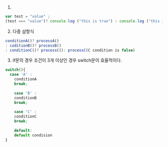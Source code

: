 1. 
```javascript
var test = "value" ;
(test === "value")? console.log ("this is true") : console.log ("this is false")
```

2. 다중 삼항식
```javascript
conditionA()? processA()
: coditionB()? processB() 
: conditionC()? processC(): processC(C condition is false)
```
3. if문의 경우 조건이 3개 이상인 경우 switch문이 효율적이다.
```javascript
switch(){
  case 'A' : 
    conditionA
    break;
    
    case 'B' :
    conditionB
    break;
    
    case 'C' :
    conditionC
    break;
    
    default:
    default condision
}
```
